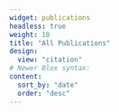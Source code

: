 ```yaml
---
widget: publications
headless: true
weight: 10
title: "All Publications"
design:
  view: "citation"
# Newer Blox syntax:
content:
  sort_by: "date"
  order: "desc"
---
```


